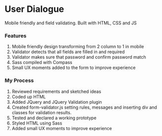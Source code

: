 # User Dialogue
Mobile friendly and field validating. Built with HTML, CSS and JS

### Features
1. Mobile friendly design transforming from 2 column to 1 in mobile
2. Validator detects that all fields are filled in and required
3. Validator makes sure that password and confirm password match
4. Sass compiled with Compass
5. Small UX moments added to the form to improve experience

### My Process
1. Reviewed requirements and sketched ideas
2. Coded up HTML
3. Added JQuery and JQuery Validation plugin
4. Created form-validator.js setting rules, messages and inserting div and classes for validation results.
5. Tested and declared a working prototype
6. Styled HTML using Sass
7. Added small UX moments to improve experience